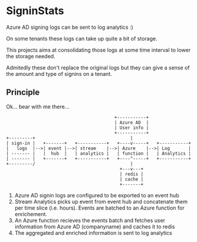 # SigninStats

Azure AD signing logs can be sent to log analytics :)

On some tenants these logs can take up quite a bit of storage. 

This projects aims at consolidating those logs at some time interval to lower the storage needed.

Admitedly these don't replace the original logs but they can give a sense of the amount and type of signins on a tenant.

## Principle

Ok... bear with me there...


```ascii
                                         +-----------+
                                         | Azure AD  |
                                         | User info |
                                         +-----------+
+---------+                                    |
| sign-in |   +-------+   +-----------+   +----v-----+   +-----------+
|   logs  |-->| event |-->| stream    |-->| Azure    |-->| Log       |
| ------- |   |  hub  |   | analytics |   | function |   | Analytics |
| ------- |   +-------+   +-----------+   +----^-----+   +-----------+
+---------/                                    |
                                           +---v---+
                                           | redis |
                                           | cache |
                                           +-------+
```

1. Azure AD signin logs are configured to be exported to an event hub
2. Stream Analytics picks up event from event hub and concatenate them per time slice (i.e. hours). Events are batched to an Azure function for enrichement.
3. An Azure function recieves the events batch and fetches user information from Azure AD (companyname) and caches it to redis
4. The aggregated and enriched information is sent to log analytics